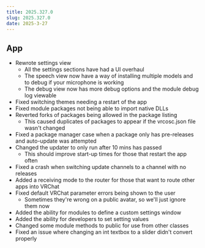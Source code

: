 ```yaml
---
title: 2025.327.0
slug: 2025.327.0
date: 2025-3-27
---
```


## App
- Rewrote settings view
    - All the settings sections have had a UI overhaul
    - The speech view now have a way of installing multiple models and to debug if your microphone is working
    - The debug view now has more debug options and the module debug log viewable
- Fixed switching themes needing a restart of the app
- Fixed module packages not being able to import native DLLs
- Reverted forks of packages being allowed in the package listing
    - This caused duplicates of packages to appear if the vrcosc.json file wasn't changed
- Fixed a package manager case when a package only has pre-releases and auto-update was attempted
- Changed the updater to only run after 10 mins has passed
    - This should improve start-up times for those that restart the app often
- Fixed a crash when switching update channels to a channel with no releases
- Added a receiving mode to the router for those that want to route other apps into VRChat
- Fixed default VRChat parameter errors being shown to the user
    - Sometimes they're wrong on a public avatar, so we'll just ignore them now
- Added the ability for modules to define a custom settings window
- Added the ability for developers to set setting values
- Changed some module methods to public for use from other classes
- Fixed an issue where changing an int textbox to a slider didn't convert properly